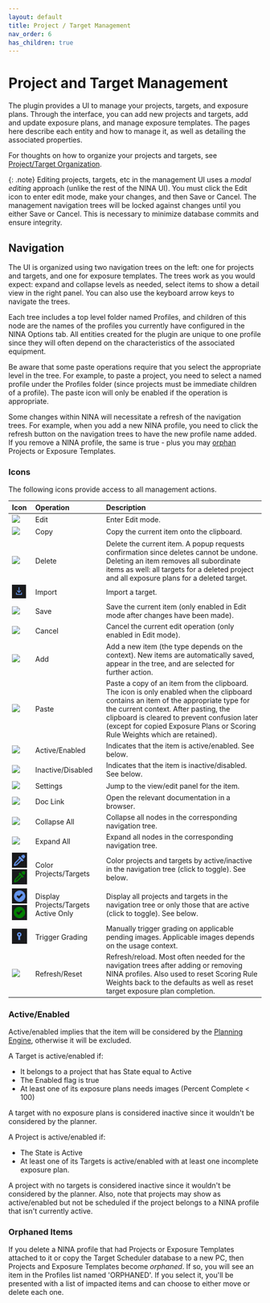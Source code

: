```yaml
---
layout: default
title: Project / Target Management
nav_order: 6
has_children: true
---
```


# Project and Target Management

The plugin provides a UI to manage your projects, targets, and exposure plans.  Through the interface, you can add new projects and targets, add and update exposure plans, and manage exposure templates.  The pages here describe each entity and how to manage it, as well as detailing the associated properties.

For thoughts on how to organize your projects and targets, see [Project/Target Organization](organization.html).

{: .note}
Editing projects, targets, etc in the management UI uses a _modal editing_ approach (unlike the rest of the NINA UI).  You must click the Edit icon to enter edit mode, make your changes, and then Save or Cancel.  The management navigation trees will be locked against changes until you either Save or Cancel.  This is necessary to minimize database commits and ensure integrity.

## Navigation

The UI is organized using two navigation trees on the left: one for projects and targets, and one for exposure templates.  The trees work as you would expect: expand and collapse levels as needed, select items to show a detail view in the right panel.  You can also use the keyboard arrow keys to navigate the trees.

Each tree includes a top level folder named Profiles, and children of this node are the names of the profiles you currently have configured in the NINA Options tab.  All entities created for the plugin are unique to one profile since they will often depend on the characteristics of the associated equipment.

Be aware that some paste operations require that you select the appropriate level in the tree.  For example, to paste a project, you need to select a named profile under the Profiles folder (since projects must be immediate children of a profile).  The paste icon will only be enabled if the operation is appropriate.

Some changes within NINA will necessitate a refresh of the navigation trees.  For example, when you add a new NINA profile, you need to click the refresh button on the navigation trees to have the new profile name added.  If you remove a NINA profile, the same is true - plus you may [orphan](#orphaned-items) Projects or Exposure Templates.

### Icons
The following icons provide access to all management actions.

| Icon                                                                                               | Operation                            | Description                                                                                                                                                                                                                                                                                                   |
|:---------------------------------------------------------------------------------------------------|:-------------------------------------|:--------------------------------------------------------------------------------------------------------------------------------------------------------------------------------------------------------------------------------------------------------------------------------------------------------------|
| ![](../assets/images/edit-icon.png)                                                                | Edit                                 | Enter Edit mode.                                                                                                                                                                                                                                                                                              |
| ![](../assets/images/copy-icon.png)                                                                | Copy                                 | Copy the current item onto the clipboard.                                                                                                                                                                                                                                                                     |
| ![](../assets/images/delete-icon.png)                                                              | Delete                               | Delete the current item.  A popup requests confirmation since deletes cannot be undone.  Deleting an item removes all subordinate items as well: all targets for a deleted project and all exposure plans for a deleted target.                                                                               |
| ![](../assets/images/import-icon.png)                                                              | Import                               | Import a target.                                                                                                                                                                                                                                                                                              |
| ![](../assets/images/save-icon.png)                                                                | Save                                 | Save the current item (only enabled in Edit mode after changes have been made).                                                                                                                                                                                                                               |
| ![](../assets/images/cancel-icon.png)                                                              | Cancel                               | Cancel the current edit operation (only enabled in Edit mode).                                                                                                                                                                                                                                                |
| ![](../assets/images/add-icon.png)                                                                 | Add                                  | Add a new item (the type depends on the context).  New items are automatically saved, appear in the tree, and are selected for further action.                                                                                                                                                                |
| ![](../assets/images/paste-icon.png)                                                               | Paste                                | Paste a copy of an item from the clipboard.  The icon is only enabled when the clipboard contains an item of the appropriate type for the current context.  After pasting, the clipboard is cleared to prevent confusion later (except for copied Exposure Plans or Scoring Rule Weights which are retained). |
| ![](../assets/images/checkmark-icon.png)                                                           | Active/Enabled                       | Indicates that the item is active/enabled.  See below.                                                                                                                                                                                                                                                        |
| ![](../assets/images/disabled-icon.png)                                                            | Inactive/Disabled                    | Indicates that the item is inactive/disabled.  See below.                                                                                                                                                                                                                                                     |
| ![](../assets/images/settings-icon.png)                                                            | Settings                             | Jump to the view/edit panel for the item.                                                                                                                                                                                                                                                                     |
| ![](../assets/images/external-link-icon.png)                                                       | Doc Link                             | Open the relevant documentation in a browser.                                                                                                                                                                                                                                                                 |
| ![](../assets/images/collapse-all-icon.png)                                                        | Collapse All                         | Collapse all nodes in the corresponding navigation tree.                                                                                                                                                                                                                                                      |
| ![](../assets/images/expand-all-icon.png)                                                          | Expand All                           | Expand all nodes in the corresponding navigation tree.                                                                                                                                                                                                                                                        |
| ![](../assets/images/eyedropper-inactive-icon.png)![](../assets/images/eyedropper-active-icon.png) | Color Projects/Targets               | Color projects and targets by active/inactive in the navigation tree (click to toggle).  See below.                                                                                                                                                                                                           |
| ![](../assets/images/showactive-inactive-icon.png)![](../assets/images/showactive-active-icon.png) | Display Projects/Targets Active Only | Display all projects and targets in the navigation tree or only those that are active (click to toggle).  See below.                                                                                                                                                                                          |
| ![](../assets/images/trigger-grading-icon.png)                                                     | Trigger Grading                      | Manually trigger grading on applicable pending images.  Applicable images depends on the usage context.                                                                                                                                                                                                       |
| ![](../assets/images/refresh-icon.png)                                                             | Refresh/Reset                        | Refresh/reload.  Most often needed for the navigation trees after adding or removing NINA profiles.  Also used to reset Scoring Rule Weights back to the defaults as well as reset target exposure plan completion.                                                                                           |

### Active/Enabled

Active/enabled implies that the item will be considered by the [Planning Engine](../concepts/planning-engine.html), otherwise it will be excluded.

A Target is active/enabled if:
* It belongs to a project that has State equal to Active
* The Enabled flag is true
* At least one of its exposure plans needs images (Percent Complete < 100)

A target with no exposure plans is considered inactive since it wouldn't be considered by the planner.

A Project is active/enabled if:
* The State is Active
* At least one of its Targets is active/enabled with at least one incomplete exposure plan.

A project with no targets is considered inactive since it wouldn't be considered by the planner.  Also, note that projects may show as active/enabled but not be scheduled if the project belongs to a NINA profile that isn't currently active.

### Orphaned Items

If you delete a NINA profile that had Projects or Exposure Templates attached to it or copy the Target Scheduler database to a new PC, then Projects and Exposure Templates become _orphaned_.  If so, you will see an item in the Profiles list named 'ORPHANED'.  If you select it, you'll be presented with a list of impacted items and can choose to either move or delete each one.
